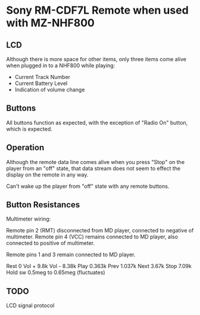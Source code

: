 Sony RM-CDF7L Remote when used with MZ-NHF800
=========================================

## LCD
Although there is more space for other items, only three items come alive when
plugged in to a NHF800 while playing:

  * Current Track Number
  * Current Battery Level
  * Indication of volume change

## Buttons

All buttons function as expected, with the exception of "Radio On" button, which
is expected.

## Operation

Although the remote data line comes alive when you press "Stop" on the player
from an "off" state, that data stream does not seem to effect the display on the
remote in any way.

Can't wake up the player from "off" state with any remote buttons.

## Button Resistances

Multimeter wiring:

Remote pin 2 (RMT) disconnected from MD player, connected to negative of multimeter.
Remote pin 4 (VCC) remains connected to MD player, also connected to positive of multimeter.

Remote pins 1 and 3 remain connected to MD player.

Rest    0
Vol +   9.8k
Vol -   8.38k
Play    0.363k
Prev    1.037k
Next    3.67k
Stop    7.09k
Hold sw 0.5meg to 0.65meg (fluctuates)

## TODO

LCD signal protocol
